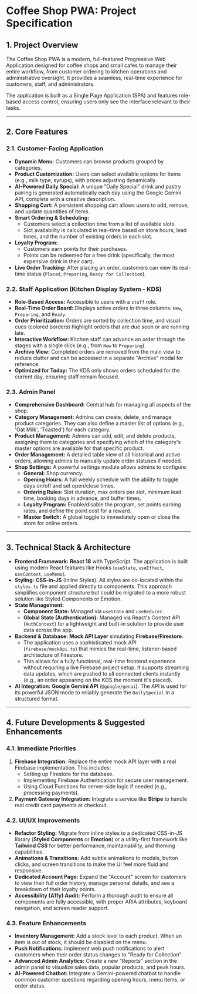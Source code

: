 # Coffee Shop PWA: Project Specification

## 1. Project Overview

The Coffee Shop PWA is a modern, full-featured Progressive Web Application designed for coffee shops and small cafes to manage their entire workflow, from customer ordering to kitchen operations and administrative oversight. It provides a seamless, real-time experience for customers, staff, and administrators.

The application is built as a Single Page Application (SPA) and features role-based access control, ensuring users only see the interface relevant to their tasks.

---

## 2. Core Features

### 2.1. Customer-Facing Application
- **Dynamic Menu:** Customers can browse products grouped by categories.
- **Product Customization:** Users can select available options for items (e.g., milk type, syrups), with prices adjusting dynamically.
- **AI-Powered Daily Special:** A unique "Daily Special" drink and pastry pairing is generated automatically each day using the Google Gemini API, complete with a creative description.
- **Shopping Cart:** A persistent shopping cart allows users to add, remove, and update quantities of items.
- **Smart Ordering & Scheduling:**
    - Customers select a collection time from a list of available slots.
    - Slot availability is calculated in real-time based on store hours, lead times, and the number of existing orders in each slot.
- **Loyalty Program:**
    - Customers earn points for their purchases.
    - Points can be redeemed for a free drink (specifically, the most expensive drink in their cart).
- **Live Order Tracking:** After placing an order, customers can view its real-time status (`Placed`, `Preparing`, `Ready for Collection`).

### 2.2. Staff Application (Kitchen Display System - KDS)
- **Role-Based Access:** Accessible to users with a `staff` role.
- **Real-Time Order Board:** Displays active orders in three columns: `New`, `Preparing`, and `Ready`.
- **Order Prioritization:** Orders are sorted by collection time, and visual cues (colored borders) highlight orders that are due soon or are running late.
- **Interactive Workflow:** Kitchen staff can advance an order through the stages with a single click (e.g., from `New` to `Preparing`).
- **Archive View:** Completed orders are removed from the main view to reduce clutter and can be accessed in a separate "Archive" modal for reference.
- **Optimized for Today:** The KDS only shows orders scheduled for the current day, ensuring staff remain focused.

### 2.3. Admin Panel
- **Comprehensive Dashboard:** Central hub for managing all aspects of the shop.
- **Category Management:** Admins can create, delete, and manage product categories. They can also define a master list of options (e.g., 'Oat Milk', 'Toasted') for each category.
- **Product Management:** Admins can add, edit, and delete products, assigning them to categories and specifying which of the category's master options are available for that specific product.
- **Order Management:** A detailed table view of all historical and active orders, allowing admins to manually update order statuses if needed.
- **Shop Settings:** A powerful settings module allows admins to configure:
    - **General:** Shop currency.
    - **Opening Hours:** A full weekly schedule with the ability to toggle days on/off and set open/close times.
    - **Ordering Rules:** Slot duration, max orders per slot, minimum lead time, booking days in advance, and buffer times.
    - **Loyalty Program:** Enable/disable the program, set points earning rates, and define the point cost for a reward.
    - **Master Switch:** A global toggle to immediately open or close the store for online orders.

---

## 3. Technical Stack & Architecture

- **Frontend Framework:** **React 18** with TypeScript. The application is built using modern React features like Hooks (`useState`, `useEffect`, `useContext`, `useMemo`).
- **Styling:** **CSS-in-JS** (Inline Styles). All styles are co-located within the `styles.ts` file and applied directly to components. This approach simplifies component structure but could be migrated to a more robust solution like Styled Components or Emotion.
- **State Management:**
    - **Component State:** Managed via `useState` and `useReducer`.
    - **Global State (Authentication):** Managed via React's Context API (`AuthContext`) for a lightweight and built-in solution to provide user data across the app.
- **Backend & Database:** **Mock API Layer** simulating **Firebase/Firestore**.
    - The application uses a sophisticated mock API (`firebase/mockApi.ts`) that mimics the real-time, listener-based architecture of Firestore.
    - This allows for a fully functional, real-time frontend experience without requiring a live Firebase project setup. It supports streaming data updates, which are pushed to all connected clients instantly (e.g., an order appearing on the KDS the moment it's placed).
- **AI Integration:** **Google Gemini API** (`@google/genai`). The API is used for its powerful JSON mode to reliably generate the `DailySpecial` in a structured format.

---

## 4. Future Developments & Suggested Enhancements

### 4.1. Immediate Priorities
1.  **Firebase Integration:** Replace the entire mock API layer with a real Firebase implementation. This includes:
    - Setting up Firestore for the database.
    - Implementing Firebase Authentication for secure user management.
    - Using Cloud Functions for server-side logic if needed (e.g., processing payments).
2.  **Payment Gateway Integration:** Integrate a service like **Stripe** to handle real credit card payments at checkout.

### 4.2. UI/UX Improvements
- **Refactor Styling:** Migrate from inline styles to a dedicated CSS-in-JS library (**Styled Components** or **Emotion**) or a utility-first framework like **Tailwind CSS** for better performance, maintainability, and theming capabilities.
- **Animations & Transitions:** Add subtle animations to modals, button clicks, and screen transitions to make the UI feel more fluid and responsive.
- **Dedicated Account Page:** Expand the "Account" screen for customers to view their full order history, manage personal details, and see a breakdown of their loyalty points.
- **Accessibility (A11y) Audit:** Perform a thorough audit to ensure all components are fully accessible, with proper ARIA attributes, keyboard navigation, and screen reader support.

### 4.3. Feature Enhancements
- **Inventory Management:** Add a stock level to each product. When an item is out of stock, it should be disabled on the menu.
- **Push Notifications:** Implement web push notifications to alert customers when their order status changes to "Ready for Collection".
- **Advanced Admin Analytics:** Create a new "Reports" section in the admin panel to visualize sales data, popular products, and peak hours.
- **AI-Powered Chatbot:** Integrate a Gemini-powered chatbot to handle common customer questions regarding opening hours, menu items, or order status.
